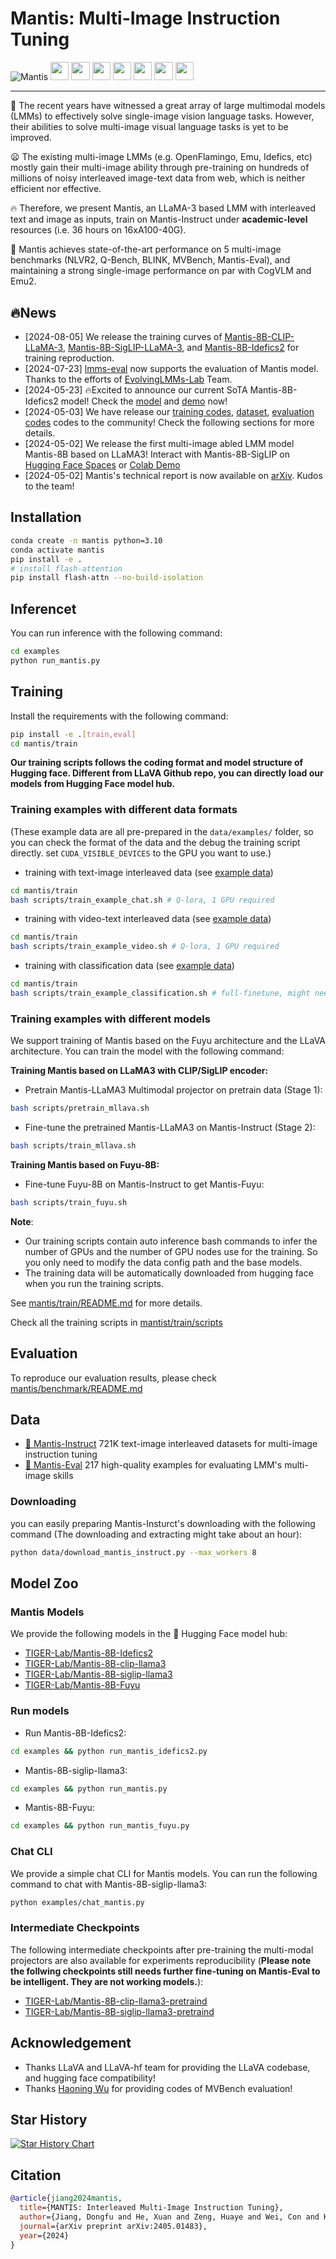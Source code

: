 # Mantis: Multi-Image Instruction Tuning

![Mantis](./docs/assets/images/radar_chart.png)
<a target="_blank" href="https://arxiv.org/abs/2405.01483">
<img style="height:22pt" src="https://img.shields.io/badge/-Paper-black?style=flat&logo=arxiv"></a>
<a target="_blank" href="https://github.com/TIGER-AI-Lab/Mantis">
<img style="height:22pt" src="https://img.shields.io/badge/-Code-green?style=flat&logo=github"></a>
<a target="_blank" href="https://tiger-ai-lab.github.io/Mantis/">
<img style="height:22pt" src="https://img.shields.io/badge/-🌐%20Website-red?style=flat"></a>
<a target="_blank" href="https://huggingface.co/datasets/TIGER-Lab/Mantis-Instruct">
<img style="height:22pt" src="https://img.shields.io/badge/-🤗%20Dataset-red?style=flat"></a>
<a target="_blank" href="https://huggingface.co/spaces/TIGER-Lab/Mantis">
<img style="height:22pt" src="https://img.shields.io/badge/-🤗%20Demo-red?style=flat"></a> 
<a target="_blank" href="https://huggingface.co/collections/TIGER-Lab/mantis-6619b0834594c878cdb1d6e4">
<img style="height:22pt" src="https://img.shields.io/badge/-🤗%20Models-red?style=flat"></a>
<a target="_blank" href="https://twitter.com/DongfuJiang/status/1786552974598078677">
<img style="height:22pt" src="https://img.shields.io/badge/-Tweet-blue?style=flat&logo=twitter"></a>
<br>

---

🤔 The recent years have witnessed a great array of large multimodal models (LMMs) to effectively solve single-image vision language tasks. However, their abilities to solve multi-image visual language tasks is yet to be improved.

😦 The existing multi-image LMMs (e.g. OpenFlamingo, Emu, Idefics, etc) mostly gain their multi-image ability through pre-training on hundreds of millions of noisy interleaved image-text data from web, which is neither efficient nor effective.

🔥 Therefore, we present Mantis, an LLaMA-3 based LMM with interleaved text and image as inputs, train on Mantis-Instruct under **academic-level** resources (i.e. 36 hours on 16xA100-40G). 

🚀 Mantis achieves state-of-the-art performance on 5 multi-image benchmarks (NLVR2, Q-Bench, BLINK, MVBench, Mantis-Eval), and maintaining a strong single-image performance on par with CogVLM and Emu2.

## 🔥News
- [2024-08-05] We release the training curves of [Mantis-8B-CLIP-LLaMA-3](https://wandb.ai/dongfu/MLlava/reports/Mantis-8B-CLIP-LLaMA-3--Vmlldzo4OTM0MDk5), [Mantis-8B-SigLIP-LLaMA-3](https://wandb.ai/dongfu/MLlava/reports/Mantis-8B-SigLIP-LLaMA-3--Vmlldzo4OTM0MTQ2), and [Mantis-8B-Idefics2](https://wandb.ai/dongfu/Mantis/reports/Mantis-8B-Idefics2--Vmlldzo4OTM0MTcw) for training reproduction.
- [2024-07-23] [lmms-eval](https://github.com/EvolvingLMMs-Lab/lmms-eval) now supports the evaluation of Mantis model. Thanks to the efforts of [EvolvingLMMs-Lab](https://github.com/EvolvingLMMs-Lab) Team.
- [2024-05-23] 🔥Excited to announce our current SoTA Mantis-8B-Idefics2 model! Check the [model](https://huggingface.co/TIGER-Lab/Mantis-8B-Idefics2) and [demo](https://huggingface.co/spaces/TIGER-Lab/Mantis) now!
- [2024-05-03] We have release our [training codes](./mantis/train/README.md), [dataset](https://huggingface.co/datasets/TIGER-Lab/Mantis-Instruct), [evaluation codes](./mantis/benchmark/README.md) codes to the community! Check the following sections for more details.
- [2024-05-02] We release the first multi-image abled LMM model Mantis-8B based on LLaMA3! Interact with Mantis-8B-SigLIP on [Hugging Face Spaces](https://huggingface.co/spaces/TIGER-Lab/Mantis) or [Colab Demo](./examples/run_mantis.py)
- [2024-05-02] Mantis's technical report is now available on [arXiv](https://arxiv.org/abs/2405.01483). Kudos to the team!

## Installation
```bash
conda create -n mantis python=3.10
conda activate mantis
pip install -e .
# install flash-attention
pip install flash-attn --no-build-isolation
```
## Inferencet

You can run inference with the following command:
```bash
cd examples
python run_mantis.py
```

## Training
Install the requirements with the following command:
```bash
pip install -e .[train,eval]
cd mantis/train
```

**Our training scripts follows the coding format and model structure of Hugging face. Different from LLaVA Github repo, you can directly load our models from Hugging Face model hub.**

### Training examples with different data formats
(These example data are all pre-prepared in the `data/examples/` folder, so you can check the format of the data and the debug the training script directly. set `CUDA_VISIBLE_DEVICES` to the GPU you want to use.)
- training with text-image interleaved data (see [example data](./data/examples/chat/train.json))
```bash
cd mantis/train
bash scripts/train_example_chat.sh # Q-lora, 1 GPU required
```
- training with video-text interleaved data (see [example data](./data/examples/chat_video/train.json))
```bash
cd mantis/train
bash scripts/train_example_video.sh # Q-lora, 1 GPU required
```

- training with classification data (see [example data](./data/examples/classification/train.json))
```bash
cd mantis/train
bash scripts/train_example_classification.sh # full-finetune, might need 8 GPUs or more
```

### Training examples with different models
We support training of Mantis based on the Fuyu architecture and the LLaVA architecture. You can train the model with the following command:

**Training Mantis based on LLaMA3 with CLIP/SigLIP encoder:**
- Pretrain Mantis-LLaMA3 Multimodal projector on pretrain data (Stage 1):
```bash
bash scripts/pretrain_mllava.sh
```

- Fine-tune the pretrained Mantis-LLaMA3 on Mantis-Instruct (Stage 2):
```bash
bash scripts/train_mllava.sh
```

**Training Mantis based on Fuyu-8B:**
- Fine-tune Fuyu-8B on Mantis-Instruct to get Mantis-Fuyu:
```bash
bash scripts/train_fuyu.sh
```

**Note**: 
- Our training scripts contain auto inference bash commands to infer the number of GPUs and the number of GPU nodes use for the training. So you only need to modify the data config path and the base models.
- The training data will be automatically downloaded from hugging face when you run the training scripts.

See [mantis/train/README.md](./mantis/train/README.md) for more details. 

Check all the training scripts in [mantist/train/scripts](./mantis/train/scripts)

## Evaluation
To reproduce our evaluation results, please check [mantis/benchmark/README.md](./mantis/benchmark/README.md)

## Data
- [🤗 Mantis-Instruct](https://huggingface.co/datasets/TIGER-Lab/Mantis-Instruct) 721K text-image interleaved datasets for multi-image instruction tuning
- [🤗 Mantis-Eval](https://huggingface.co/datasets/TIGER-Lab/Mantis-Eval) 217 high-quality examples for evaluating LMM's multi-image skills

### Downloading
you can easily preparing Mantis-Insturct's downloading with the following command (The downloading and extracting might take about an hour):
```bash
python data/download_mantis_instruct.py --max_workers 8
```

## Model Zoo

### Mantis Models
We provide the following models in the 🤗 Hugging Face model hub:
- [TIGER-Lab/Mantis-8B-Idefics2](https://huggingface.co/TIGER-Lab/Mantis-8B-Idefics2)
- [TIGER-Lab/Mantis-8B-clip-llama3](https://huggingface.co/TIGER-Lab/Mantis-8B-clip-llama3)
- [TIGER-Lab/Mantis-8B-siglip-llama3](https://huggingface.co/TIGER-Lab/Mantis-8B-siglip-llama3)
- [TIGER-Lab/Mantis-8B-Fuyu](https://huggingface.co/TIGER-Lab/Mantis-8B-Fuyu)

### Run models

- Run Mantis-8B-Idefics2:
```bash
cd examples && python run_mantis_idefics2.py
```

- Mantis-8B-siglip-llama3:
```bash
cd examples && python run_mantis.py
```
- Mantis-8B-Fuyu:
```bash
cd examples && python run_mantis_fuyu.py
```

### Chat CLI
We provide a simple chat CLI for Mantis models. You can run the following command to chat with Mantis-8B-siglip-llama3:
```bash
python examples/chat_mantis.py
```

### Intermediate Checkpoints
The following intermediate checkpoints after pre-training the multi-modal projectors are also available for experiments reproducibility (**Please note the follwing checkpoints still needs further fine-tuning on Mantis-Eval to be intelligent. They are not working models.**):
- [TIGER-Lab/Mantis-8B-clip-llama3-pretraind](https://huggingface.co/TIGER-Lab/Mantis-8B-clip-llama3-pretraind)
- [TIGER-Lab/Mantis-8B-siglip-llama3-pretraind](https://huggingface.co/TIGER-Lab/Mantis-8B-siglip-llama3-pretraind)



## Acknowledgement
- Thanks LLaVA and LLaVA-hf team for providing the LLaVA codebase, and hugging face compatibility!
- Thanks [Haoning Wu](https://teowu.github.io/) for providing codes of MVBench evaluation!


## Star History

[![Star History Chart](https://api.star-history.com/svg?repos=TIGER-AI-Lab/Mantis&type=Date)](https://star-history.com/#TIGER-AI-Lab/Mantis&Date)

## Citation
```bibtex
@article{jiang2024mantis,
  title={MANTIS: Interleaved Multi-Image Instruction Tuning},
  author={Jiang, Dongfu and He, Xuan and Zeng, Huaye and Wei, Con and Ku, Max and Liu, Qian and Chen, Wenhu},
  journal={arXiv preprint arXiv:2405.01483},
  year={2024}
}
```
